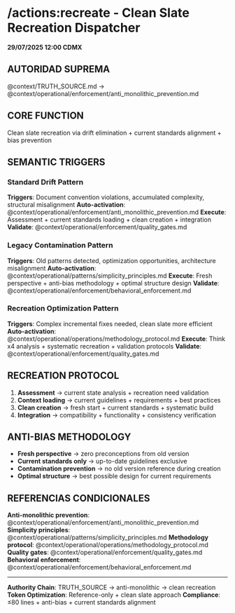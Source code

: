 # /actions:recreate - Clean Slate Recreation Dispatcher

**29/07/2025 12:00 CDMX**

## AUTORIDAD SUPREMA
@context/TRUTH_SOURCE.md → @context/operational/enforcement/anti_monolithic_prevention.md

## CORE FUNCTION
Clean slate recreation via drift elimination + current standards alignment + bias prevention

## SEMANTIC TRIGGERS

### Standard Drift Pattern
**Triggers**: Document convention violations, accumulated complexity, structural misalignment
**Auto-activation**: @context/operational/enforcement/anti_monolithic_prevention.md
**Execute**: Assessment + current standards loading + clean creation + integration
**Validate**: @context/operational/enforcement/quality_gates.md

### Legacy Contamination Pattern
**Triggers**: Old patterns detected, optimization opportunities, architecture misalignment
**Auto-activation**: @context/operational/patterns/simplicity_principles.md
**Execute**: Fresh perspective + anti-bias methodology + optimal structure design
**Validate**: @context/operational/enforcement/behavioral_enforcement.md

### Recreation Optimization Pattern
**Triggers**: Complex incremental fixes needed, clean slate more efficient
**Auto-activation**: @context/operational/operations/methodology_protocol.md
**Execute**: Think x4 analysis + systematic recreation + validation protocols
**Validate**: @context/operational/enforcement/quality_gates.md

## RECREATION PROTOCOL
1. **Assessment** → current state analysis + recreation need validation
2. **Context loading** → current guidelines + requirements + best practices
3. **Clean creation** → fresh start + current standards + systematic build
4. **Integration** → compatibility + functionality + consistency verification

## ANTI-BIAS METHODOLOGY
- **Fresh perspective** → zero preconceptions from old version
- **Current standards only** → up-to-date guidelines exclusive
- **Contamination prevention** → no old version reference during creation
- **Optimal structure** → best possible design for current requirements

## REFERENCIAS CONDICIONALES
**Anti-monolithic prevention**: @context/operational/enforcement/anti_monolithic_prevention.md
**Simplicity principles**: @context/operational/patterns/simplicity_principles.md
**Methodology protocol**: @context/operational/operations/methodology_protocol.md
**Quality gates**: @context/operational/enforcement/quality_gates.md
**Behavioral enforcement**: @context/operational/enforcement/behavioral_enforcement.md

---
**Authority Chain**: TRUTH_SOURCE → anti-monolithic → clean recreation
**Token Optimization**: Reference-only + clean slate approach
**Compliance**: ≤80 lines + anti-bias + current standards alignment